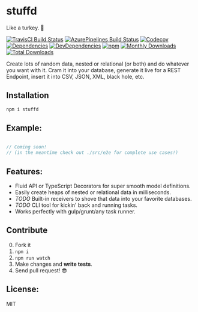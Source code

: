 # stuffd

Like a turkey. :turkey:

[![TravisCI Build Status](https://img.shields.io/travis/JimmyBoh/stuffd/master.svg?style=flat-square)](https://travis-ci.org/JimmyBoh/stuffd)
[![AzurePipelines Build Status](https://dev.azure.com/jimmyboh/Stuffd/_apis/build/status/CI)](https://dev.azure.com/jimmyboh/Stuffd/_build/latest?definitionId=1)
[![Codecov](https://img.shields.io/codecov/c/github/JimmyBoh/stuffd.svg?style=flat-square)](https://codecov.io/gh/JimmyBoh/stuffd)
[![Dependencies](https://img.shields.io/david/JimmyBoh/stuffd.svg?style=flat-square)](https://david-dm.org/JimmyBoh/stuffd)
[![DevDependencies](https://img.shields.io/david/dev/JimmyBoh/stuffd.svg?style=flat-square)](https://david-dm.org/JimmyBoh/stuffd?type=dev)
[![npm](https://img.shields.io/npm/v/stuffd.svg?style=flat-square)](https://www.npmjs.com/package/stuffd)
[![Monthly Downloads](https://img.shields.io/npm/dm/stuffd.svg?style=flat-square)](https://www.npmjs.com/package/stuffd)
[![Total Downloads](https://img.shields.io/npm/dt/stuffd.svg?style=flat-square)](https://www.npmjs.com/package/stuffd)

Create lots of random data, nested or relational (or both) and do whatever you want with it. Cram it into your database, generate it live for a REST Endpoint, insert it into CSV, JSON, XML, black hole, etc.

## Installation

```bash
npm i stuffd
```

## Example:

```ts

// Coming soon!
// (in the meantime check out ./src/e2e for complete use cases!)

```


## Features:
 - Fluid API or TypeScript Decorators for super smooth model definitions.
 - Easily create heaps of nested or relational data in milliseconds.
 - _TODO_ Built-in receivers to shove that data into your favorite databases.
 - _TODO_ CLI tool for kickin' back and running tasks.
 - Works perfectly with gulp/grunt/any task runner.
 
## Contribute
 
 0. Fork it
 1. `npm i`
 2. `npm run watch`
 3. Make changes and **write tests**.
 4. Send pull request! :sunglasses:
 
## License:
 
MIT

